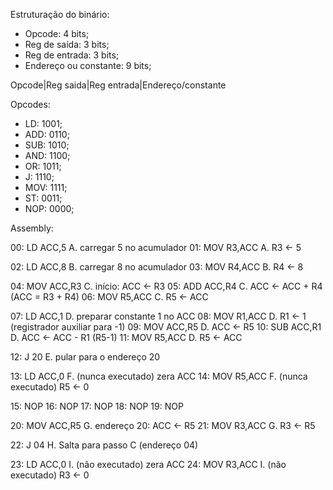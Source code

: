 Estruturação do binário:
- Opcode: 4 bits;
- Reg de saída: 3 bits;
- Reg de entrada: 3 bits;
- Endereço ou constante: 9 bits;

Opcode|Reg saida|Reg entrada|Endereço/constante

Opcodes:
- LD: 1001;
- ADD: 0110;
- SUB: 1010;
- AND: 1100;
- OR: 1011;
- J: 1110;
- MOV: 1111;
- ST: 0011;
- NOP: 0000;

Assembly:

00: LD  ACC,5        A. carregar 5 no acumulador
01: MOV R3,ACC       A. R3 ← 5

02: LD  ACC,8        B. carregar 8 no acumulador
03: MOV R4,ACC       B. R4 ← 8

04: MOV ACC,R3       C. início: ACC ← R3
05: ADD ACC,R4       C. ACC ← ACC + R4  (ACC = R3 + R4)
06: MOV R5,ACC       C. R5 ← ACC

07: LD  ACC,1        D. preparar constante 1 no ACC
08: MOV R1,ACC       D. R1 ← 1 (registrador auxiliar para -1)
09: MOV ACC,R5       D. ACC ← R5
10: SUB ACC,R1       D. ACC ← ACC - R1  (R5-1)
11: MOV R5,ACC       D. R5 ← ACC

12: J   20           E. pular para o endereço 20

13: LD  ACC,0        F. (nunca executado) zera ACC
14: MOV R5,ACC       F. (nunca executado) R5 ← 0

15: NOP
16: NOP
17: NOP
18: NOP
19: NOP

20: MOV ACC,R5       G. endereço 20: ACC ← R5
21: MOV R3,ACC       G. R3 ← R5

22: J   04           H. Salta para passo C (endereço 04)

23: LD  ACC,0        I. (não executado) zera ACC
24: MOV R3,ACC       I. (não executado) R3 ← 0